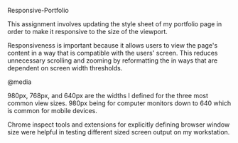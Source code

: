 Responsive-Portfolio

This assignment involves updating the style sheet of my portfolio page in order to make it responsive to the size of the viewport.

Responsiveness is important because it allows users to view the page's content in a way that is compatible with the users' screen.  This reduces unnecessary scrolling and zooming by reformatting the in ways that are dependent on screen width thresholds.

@media 

980px, 768px, and 640px are the widths I defined for the three most common view sizes.
980px being for computer monitors down to 640 which is common for mobile devices.

Chrome inspect tools and extensions for explicitly defining browser window size were helpful in testing different sized screen output on my workstation.